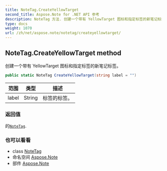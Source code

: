 ```yaml
---
title: NoteTag.CreateYellowTarget
second_title: Aspose.Note for .NET API 参考
description: NoteTag 方法. 创建一个带有 YellowTarget 图标和指定标签的新笔记标签
type: docs
weight: 1070
url: /zh/net/aspose.note/notetag/createyellowtarget/
---
```

## NoteTag.CreateYellowTarget method

创建一个带有 YellowTarget 图标和指定标签的新笔记标签。

```csharp
public static NoteTag CreateYellowTarget(string label = "")
```

| 范围 | 类型 | 描述 |
| --- | --- | --- |
| label | String | 标签的标签。 |

### 返回值

的[`NoteTag`](../).

### 也可以看看

* class [NoteTag](../)
* 命名空间 [Aspose.Note](../../notetag/)
* 部件 [Aspose.Note](../../../)


